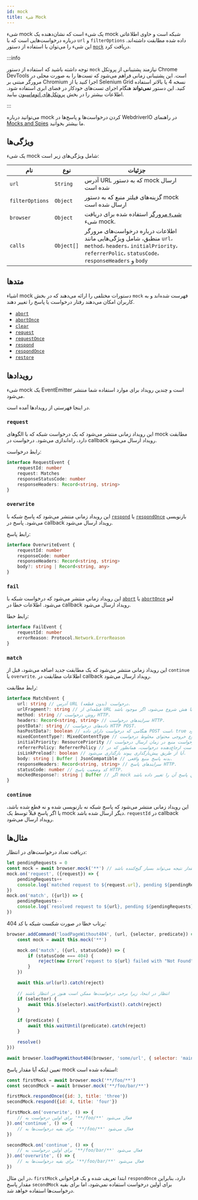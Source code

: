 ```yaml
---
id: mock
title: شیء Mock
---
```


شیء mock یک شیء است که نشان‌دهنده یک mock شبکه است و حاوی اطلاعاتی درباره درخواست‌هایی است که با `url` و `filterOptions` داده شده مطابقت داشته‌اند. این شیء را می‌توان با استفاده از دستور [`mock`](/docs/api/browser/mock) دریافت کرد.

:::info

توجه داشته باشید که استفاده از دستور `mock` نیازمند پشتیبانی از پروتکل Chrome DevTools است.
این پشتیبانی زمانی فراهم می‌شود که تست‌ها را به صورت محلی در مرورگر مبتنی بر Chromium اجرا کنید یا
از Selenium Grid نسخه 4 یا بالاتر استفاده کنید. این دستور __نمی‌تواند__ هنگام اجرای 
تست‌های خودکار در فضای ابری استفاده شود. اطلاعات بیشتر را در بخش [پروتکل‌های اتوماسیون](/docs/automationProtocols) بیابید.

:::

می‌توانید درباره mock کردن درخواست‌ها و پاسخ‌ها در WebdriverIO در راهنمای [Mocks and Spies](/docs/mocksandspies) ما بیشتر بخوانید.

## ویژگی‌ها

یک شیء mock شامل ویژگی‌های زیر است:

| نام | نوع | جزئیات |
| ---- | ---- | ------- |
| `url` | `String` | آدرس URL که به دستور mock ارسال شده است |
| `filterOptions` | `Object` | گزینه‌های فیلتر منبع که به دستور mock ارسال شده است |
| `browser` | `Object` | [شیء مرورگر](/docs/api/browser) استفاده شده برای دریافت شیء mock. |
| `calls` | `Object[]` | اطلاعات درباره درخواست‌های مرورگر منطبق، شامل ویژگی‌هایی مانند `url`، `method`، `headers`، `initialPriority`، `referrerPolic`، `statusCode`، `responseHeaders` و `body` |

## متدها

اشیاء mock دستورات مختلفی را ارائه می‌دهند که در بخش `mock` فهرست شده‌اند و به کاربران امکان می‌دهند رفتار درخواست یا پاسخ را تغییر دهند.

- [`abort`](/docs/api/mock/abort)
- [`abortOnce`](/docs/api/mock/abortOnce)
- [`clear`](/docs/api/mock/clear)
- [`request`](/docs/api/mock/request)
- [`requestOnce`](/docs/api/mock/requestOnce)
- [`respond`](/docs/api/mock/respond)
- [`respondOnce`](/docs/api/mock/respondOnce)
- [`restore`](/docs/api/mock/restore)

## رویدادها

شیء mock یک EventEmitter است و چندین رویداد برای موارد استفاده شما منتشر می‌شود.

در اینجا فهرستی از رویدادها آمده است.

### `request`

این رویداد زمانی منتشر می‌شود که یک درخواست شبکه که با الگوهای mock مطابقت دارد، راه‌اندازی می‌شود. درخواست در callback رویداد ارسال می‌شود.

رابط درخواست:
```ts
interface RequestEvent {
    requestId: number
    request: Matches
    responseStatusCode: number
    responseHeaders: Record<string, string>
}
```

### `overwrite`

این رویداد زمانی منتشر می‌شود که پاسخ شبکه با [`respond`](/docs/api/mock/respond) یا [`respondOnce`](/docs/api/mock/respondOnce) بازنویسی می‌شود. پاسخ در callback رویداد ارسال می‌شود.

رابط پاسخ:
```ts
interface OverwriteEvent {
    requestId: number
    responseCode: number
    responseHeaders: Record<string, string>
    body?: string | Record<string, any>
}
```

### `fail`

این رویداد زمانی منتشر می‌شود که درخواست شبکه با [`abort`](/docs/api/mock/abort) یا [`abortOnce`](/docs/api/mock/abortOnce) لغو می‌شود. اطلاعات خطا در callback رویداد ارسال می‌شود.

رابط خطا:
```ts
interface FailEvent {
    requestId: number
    errorReason: Protocol.Network.ErrorReason
}
```

### `match`

این رویداد زمانی منتشر می‌شود که یک مطابقت جدید اضافه می‌شود، قبل از `continue` یا `overwrite`. اطلاعات مطابقت در callback رویداد ارسال می‌شود.

رابط مطابقت:
```ts
interface MatchEvent {
    url: string // آدرس URL درخواست (بدون قطعه).
    urlFragment?: string // قطعه‌ای از URL درخواستی که با هش شروع می‌شود، اگر موجود باشد.
    method: string // روش درخواست HTTP.
    headers: Record<string, string> // سرایندهای درخواست HTTP.
    postData?: string // داده‌های درخواست HTTP POST.
    hasPostData?: boolean // هنگامی که درخواست دارای داده POST است، true خواهد بود.
    mixedContentType?: MixedContentType // نوع خروجی محتوای مخلوط درخواست.
    initialPriority: ResourcePriority // اولویت درخواست منبع در زمان ارسال درخواست.
    referrerPolicy: ReferrerPolicy // سیاست ارجاع‌دهنده درخواست، همانطور که در https://www.w3.org/TR/referrer-policy/ تعریف شده است.
    isLinkPreload?: boolean // آیا از طریق پیش‌بارگذاری پیوند بارگذاری می‌شود.
    body: string | Buffer | JsonCompatible // بدنه پاسخ منبع واقعی.
    responseHeaders: Record<string, string> // سرایندهای پاسخ HTTP.
    statusCode: number // کد وضعیت پاسخ HTTP.
    mockedResponse?: string | Buffer // اگر mock که رویداد را منتشر می‌کند، همچنین پاسخ آن را تغییر داده باشد.
}
```

### `continue`

این رویداد زمانی منتشر می‌شود که پاسخ شبکه نه بازنویسی شده و نه قطع شده باشد، یا اگر پاسخ قبلاً توسط یک mock دیگر ارسال شده باشد. `requestId` در callback رویداد ارسال می‌شود.

## مثال‌ها

دریافت تعداد درخواست‌های در انتظار:

```js
let pendingRequests = 0
const mock = await browser.mock('**') // مهم است که همه درخواست‌ها را مطابقت دهید، در غیر این صورت، مقدار نتیجه می‌تواند بسیار گیج‌کننده باشد.
mock.on('request', ({request}) => {
    pendingRequests++
    console.log(`matched request to ${request.url}, pending ${pendingRequests} requests`)
})
mock.on('match', ({url}) => {
    pendingRequests--
    console.log(`resolved request to ${url}, pending ${pendingRequests} requests`)
})
```

پرتاب خطا در صورت شکست شبکه با کد 404:

```js
browser.addCommand('loadPageWithout404', (url, {selector, predicate}) => new Promise(async (resolve, reject) => {
    const mock = await this.mock('**')

    mock.on('match', ({url, statusCode}) => {
        if (statusCode === 404) {
            reject(new Error(`request to ${url} failed with "Not Found"`))
        }
    })

    await this.url(url).catch(reject)

    // انتظار در اینجا، زیرا برخی درخواست‌ها ممکن است هنوز در انتظار باشند
    if (selector) {
        await this.$(selector).waitForExist().catch(reject)
    }

    if (predicate) {
        await this.waitUntil(predicate).catch(reject)
    }

    resolve()
}))

await browser.loadPageWithout404(browser, 'some/url', { selector: 'main' })
```

تعیین اینکه آیا مقدار پاسخ mock استفاده شده است:

```js
const firstMock = await browser.mock('**/foo/**')
const secondMock = await browser.mock('**/foo/bar/**')

firstMock.respondOnce({id: 3, title: 'three'})
secondMock.respond({id: 4, title: 'four'})

firstMock.on('overwrite', () => {
    // برای اولین درخواست به '**/foo/**' فعال می‌شود
}).on('continue', () => {
    // برای بقیه درخواست‌ها به '**/foo/**' فعال می‌شود
})

secondMock.on('continue', () => {
    // برای اولین درخواست به '**/foo/bar/**' فعال می‌شود
}).on('overwrite', () => {
    // برای بقیه درخواست‌ها به '**/foo/bar/**' فعال می‌شود
})
```

در این مثال، `firstMock` ابتدا تعریف شده و یک فراخوانی `respondOnce` دارد، بنابراین مقدار پاسخ `secondMock` برای اولین درخواست استفاده نمی‌شود، اما برای بقیه درخواست‌ها استفاده خواهد شد.